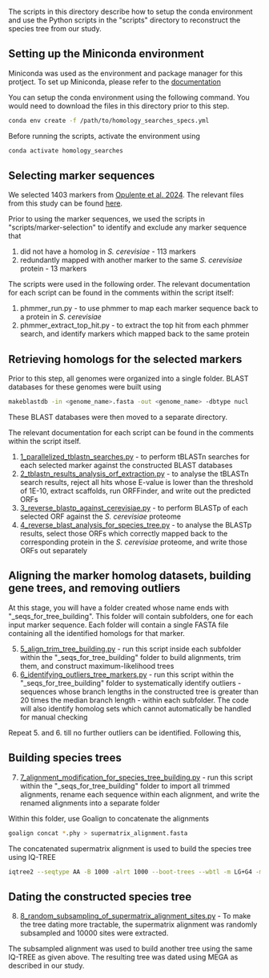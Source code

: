 The scripts in this directory describe how to setup the conda environment and use the Python scripts in the "scripts" directory to reconstruct the species tree from our study.

## Setting up the Miniconda environment
Miniconda was used as the environment and package manager for this protject. To set up Miniconda, please refer to the [documentation](https://docs.anaconda.com/miniconda/index.html)

You can setup the conda environment using the following command. You would need to download the files in this directory prior to this step.
```bash
conda env create -f /path/to/homology_searches_specs.yml
```

Before running the scripts, activate the environment using
```bash
conda activate homology_searches
```

## Selecting marker sequences 
We selected 1403 markers from [Opulente et al. 2024](https://doi.org/10.1126/science.adj4503). The relevant files from this study can be found [here](https://plus.figshare.com/articles/dataset/Dataset_supporting_Figure_2_Phylogenomics/22806416?backTo=/collections/Genomic_and_ecological_factors_shaping_specialism_and_generalism_across_an_entire_subphylum/6714042). 

Prior to using the marker sequences, we used the scripts in "scripts/marker-selection" to identify and exclude any marker sequence that
1. did not have a homolog in _S. cerevisiae_ - 113 markers
2. redundantly mapped with another marker to the same _S. cerevisiae_ protein - 13 markers

The scripts were used in the following order. The relevant documentation for each script can be found in the comments within the script itself:
1. phmmer_run.py - to use phmmer to map each marker sequence back to a protein in _S. cerevisiae_
2. phmmer_extract_top_hit.py - to extract the top hit from each phmmer search, and identify markers which mapped back to the same protein

## Retrieving homologs for the selected markers
Prior to this step, all genomes were organized into a single folder. BLAST databases for these genomes were built using 
```bash
makeblastdb -in <genome_name>.fasta -out <genome_name> -dbtype nucl
```
These BLAST databases were then moved to a separate directory.

The relevant documentation for each script can be found in the comments within the script itself.
1. [1_parallelized_tblastn_searches.py](https://github.com/JHelsen/point-centromere-detection/blob/main/species-tree-reconstruction/scripts/1_parallelized_tblastn_searches.py) - to perform tBLASTn searches for each selected marker against the constructed BLAST databases
2. [2_tblastn_results_analysis_orf_extraction.py](https://github.com/JHelsen/point-centromere-detection/blob/main/species-tree-reconstruction/scripts/2_tblastn_results_analysis_orf_extraction.py) - to analyse the tBLASTn search results, reject all hits whose E-value is lower than the threshold of 1E-10, extract scaffolds, run ORFFinder, and write out the predicted ORFs
3. [3_reverse_blastp_against_cerevisiae.py](https://github.com/JHelsen/point-centromere-detection/blob/main/species-tree-reconstruction/scripts/3_reverse_blastp_against_cerevisiae.py) - to perform BLASTp of each selected ORF against the _S. cerevisiae_ proteome
4. [4_reverse_blast_analysis_for_species_tree.py](https://github.com/JHelsen/point-centromere-detection/blob/main/species-tree-reconstruction/scripts/4_reverse_blast_analysis_for_species_tree.py) - to analyse the BLASTp results, select those ORFs which correctly mapped back to the corresponding protein in the _S. cerevisiae_ proteome, and write those ORFs out separately

## Aligning the marker homolog datasets, building gene trees, and removing outliers
At this stage, you will have a folder created whose name ends with "_seqs_for_tree_building". This folder will contain subfolders, one for each input marker sequence. Each folder will contain a single FASTA file containing all the identified homologs for that marker.

5. [5_align_trim_tree_building.py](https://github.com/JHelsen/point-centromere-detection/blob/main/species-tree-reconstruction/scripts/5_align_trim_tree_building.py) - run this script inside each subfolder within the "_seqs_for_tree_building" folder to build alignments, trim them, and construct maximum-likelihood trees
6. [6_identifying_outliers_tree_markers.py](https://github.com/JHelsen/point-centromere-detection/blob/main/species-tree-reconstruction/scripts/6_identifying_outliers_tree_markers.py) - run this script within the "_seqs_for_tree_building" folder to systematically identify outliers - sequences whose branch lengths in the constructed tree is greater than 20 times the median branch length - within each subfolder. The code will also identify homolog sets which cannot automatically be handled for manual checking

Repeat 5. and 6. till no further outliers can be identified. Following this,
## Building species trees
7. [7_alignment_modification_for_species_tree_building.py](https://github.com/JHelsen/point-centromere-detection/blob/main/species-tree-reconstruction/scripts/7_alignment_modification_for_species_tree_building.py) - run this script within the "_seqs_for_tree_building" folder to import all trimmed alignments, rename each sequence within each alignment, and write the renamed alignments into a separate folder

Within this folder, use Goalign to concatenate the alignments
```bash
goalign concat *.phy > supermatrix_alignment.fasta
```

The concatenated supermatrix alignment is used to build the species tree using IQ-TREE
```bash
iqtree2 --seqtype AA -B 1000 -alrt 1000 --boot-trees --wbtl -m LG+G4 -mwopt --threads-max 24 -T AUTO -s supermatrix_alignment.fasta
```
## Dating the constructed species tree
8. [8_random_subsampling_of_supermatrix_alignment_sites.py](https://github.com/JHelsen/point-centromere-detection/blob/main/species-tree-reconstruction/scripts/8_random_subsampling_of_supermatrix_alignment_sites.py) - To make the tree dating more tractable, the supermatrix alignment was randomly subsampled and 10000 sites were extracted.

The subsampled alignment was used to build another tree using the same IQ-TREE as given above. The resulting tree was dated using MEGA as described in our study.
